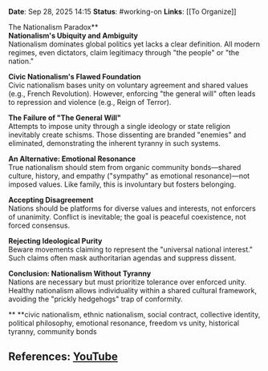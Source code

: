 **Date**: Sep 28, 2025 14:15
**Status**: #working-on
**Links**: [[To Organize]] 

The Nationalism Paradox**  
**Nationalism's Ubiquity and Ambiguity**  
Nationalism dominates global politics yet lacks a clear definition. All modern regimes, even dictators, claim legitimacy through "the people" or "the nation."  

**Civic Nationalism's Flawed Foundation**  
Civic nationalism bases unity on voluntary agreement and shared values (e.g., French Revolution). However, enforcing "the general will" often leads to repression and violence (e.g., Reign of Terror).  

**The Failure of "The General Will"**  
Attempts to impose unity through a single ideology or state religion inevitably create schisms. Those dissenting are branded "enemies" and eliminated, demonstrating the inherent tyranny in such systems.  

**An Alternative: Emotional Resonance**  
True nationalism should stem from organic community bonds—shared culture, history, and empathy ("sympathy" as emotional resonance)—not imposed values. Like family, this is involuntary but fosters belonging.  

**Accepting Disagreement**  
Nations should be platforms for diverse values and interests, not enforcers of unanimity. Conflict is inevitable; the goal is peaceful coexistence, not forced consensus.  

**Rejecting Ideological Purity**  
Beware movements claiming to represent the "universal national interest." Such claims often mask authoritarian agendas and suppress dissent.  

**Conclusion: Nationalism Without Tyranny**  
Nations are necessary but must prioritize tolerance over enforced unity. Healthy nationalism allows individuality within a shared cultural framework, avoiding the "prickly hedgehogs" trap of conformity.  

**
**civic nationalism, ethnic nationalism, social contract, collective identity, political philosophy, emotional resonance, freedom vs unity, historical tyranny, community bonds

## References: [YouTube](https://www.youtube.com/watch?v=t6GdwET9e8k)
